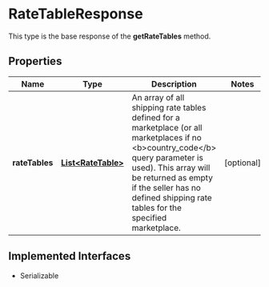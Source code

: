 

# RateTableResponse

This type is the base response of the <b>getRateTables</b> method.
## Properties

Name | Type | Description | Notes
------------ | ------------- | ------------- | -------------
**rateTables** | [**List&lt;RateTable&gt;**](RateTable.md) | An array of all shipping rate tables defined for a marketplace (or all marketplaces if no &lt;b&gt;country_code&lt;/b&gt; query parameter is used). This array will be returned as empty if the seller has no defined shipping rate tables for the specified marketplace. |  [optional]


## Implemented Interfaces

* Serializable


